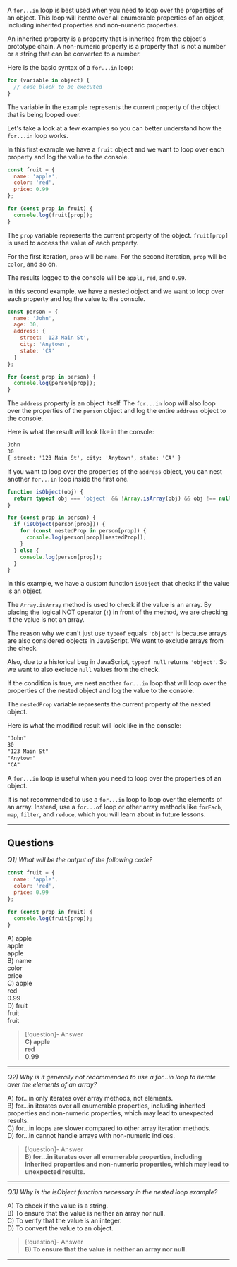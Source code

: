A `for...in` loop is best used when you need to loop over the properties of an object. This loop will iterate over all enumerable properties of an object, including inherited properties and non-numeric properties.

An inherited property is a property that is inherited from the object's prototype chain. A non-numeric property is a property that is not a number or a string that can be converted to a number.

Here is the basic syntax of a `for...in` loop:

```js
for (variable in object) {
  // code block to be executed
}
```

The variable in the example represents the current property of the object that is being looped over.

Let's take a look at a few examples so you can better understand how the `for...in` loop works.

In this first example we have a `fruit` object and we want to loop over each property and log the value to the console.

```js
const fruit = {
  name: 'apple',
  color: 'red',
  price: 0.99
};

for (const prop in fruit) {
  console.log(fruit[prop]);
}
```

The `prop` variable represents the current property of the object. `fruit[prop]` is used to access the value of each property.

For the first iteration, `prop` will be `name`. For the second iteration, `prop` will be `color`, and so on.

The results logged to the console will be `apple`, `red`, and `0.99`.

In this second example, we have a nested object and we want to loop over each property and log the value to the console.

```js
const person = {
  name: 'John',
  age: 30,
  address: {
    street: '123 Main St',
    city: 'Anytown',
    state: 'CA'
  }
};

for (const prop in person) {
  console.log(person[prop]);
}
```

The `address` property is an object itself. The `for...in` loop will also loop over the properties of the `person` object and log the entire `address` object to the console.

Here is what the result will look like in the console:

```md
John
30
{ street: '123 Main St', city: 'Anytown', state: 'CA' }
```

If you want to loop over the properties of the `address` object, you can nest another `for...in` loop inside the first one.

```js
function isObject(obj) {
  return typeof obj === 'object' && !Array.isArray(obj) && obj !== null;
}

for (const prop in person) {
  if (isObject(person[prop])) {
    for (const nestedProp in person[prop]) {
      console.log(person[prop][nestedProp]);
    }
  } else {
    console.log(person[prop]);
  }
}
```

In this example, we have a custom function `isObject` that checks if the value is an object.

The `Array.isArray` method is used to check if the value is an array. By placing the logical NOT operator (`!`) in front of the method, we are checking if the value is not an array.

The reason why we can't just use `typeof` equals `'object'` is because arrays are also considered objects in JavaScript. We want to exclude arrays from the check.

Also, due to a historical bug in JavaScript, `typeof null` returns `'object'`. So we want to also exclude `null` values from the check.

If the condition is true, we nest another `for...in` loop that will loop over the properties of the nested object and log the value to the console.

The `nestedProp` variable represents the current property of the nested object.

Here is what the modified result will look like in the console:

```md
"John"
30
"123 Main St"
"Anytown"
"CA"
```

A `for...in` loop is useful when you need to loop over the properties of an object.

It is not recommended to use a `for...in` loop to loop over the elements of an array. Instead, use a `for...of` loop or other array methods like `forEach`, `map`, `filter`, and `reduce`, which you will learn about in future lessons.

---
## Questions

*Q1) What will be the output of the following code?*

```js
const fruit = {  
  name: 'apple',  
  color: 'red',  
  price: 0.99  
};  

for (const prop in fruit) {  
  console.log(fruit[prop]);  
}
```

A) apple  
   apple  
   apple  
B) name  
   color  
   price  
C) apple  
   red  
   0.99  
D) fruit  
   fruit  
   fruit  

> [!question]- Answer  
> **C) apple  
   red  
   0.99**

---

*Q2) Why is it generally not recommended to use a for...in loop to iterate over the elements of an array?*

A) for...in only iterates over array methods, not elements.  
B) for...in iterates over all enumerable properties, including inherited properties and non-numeric properties, which may lead to unexpected results.  
C) for...in loops are slower compared to other array iteration methods.  
D) for...in cannot handle arrays with non-numeric indices.  

> [!question]- Answer  
> **B) for...in iterates over all enumerable properties, including inherited properties and non-numeric properties, which may lead to unexpected results.**

---

*Q3) Why is the isObject function necessary in the nested loop example?*

A) To check if the value is a string.  
B) To ensure that the value is neither an array nor null.  
C) To verify that the value is an integer.  
D) To convert the value to an object.  

> [!question]- Answer  
> **B) To ensure that the value is neither an array nor null.**

---